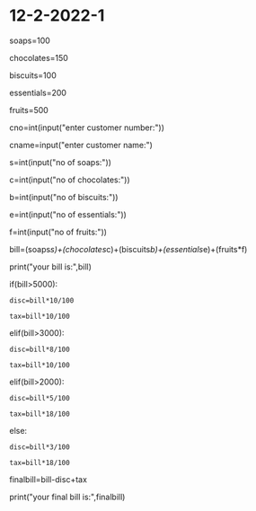 # 12-2-2022-1
soaps=100

chocolates=150

biscuits=100

essentials=200

fruits=500

cno=int(input("enter customer number:"))

cname=input("enter customer name:")

s=int(input("no of soaps:"))

c=int(input("no of chocolates:"))

b=int(input("no of biscuits:"))

e=int(input("no of essentials:"))

f=int(input("no of fruits:"))

bill=(soaps*s)+(chocolates*c)+(biscuits*b)+(essentials*e)+(fruits*f)

print("your bill is:",bill)

if(bill>5000):

    disc=bill*10/100

    tax=bill*10/100

elif(bill>3000):

    disc=bill*8/100

    tax=bill*10/100

elif(bill>2000):

    disc=bill*5/100

    tax=bill*18/100

else:

    disc=bill*3/100

    tax=bill*18/100

finalbill=bill-disc+tax

print("your final bill is:",finalbill)
